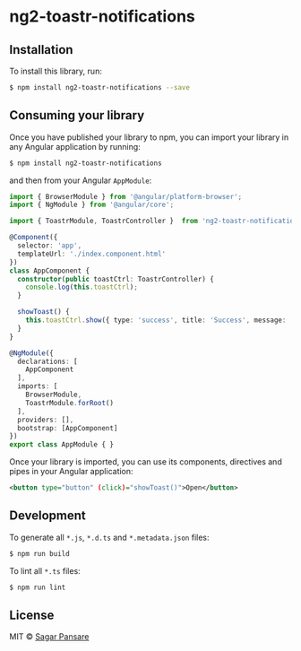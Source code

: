 # ng2-toastr-notifications

## Installation

To install this library, run:

```bash
$ npm install ng2-toastr-notifications --save
```

## Consuming your library

Once you have published your library to npm, you can import your library in any Angular application by running:

```bash
$ npm install ng2-toastr-notifications
```

and then from your Angular `AppModule`:

```typescript
import { BrowserModule } from '@angular/platform-browser';
import { NgModule } from '@angular/core';

import { ToastrModule, ToastrController }  from 'ng2-toastr-notifications';

@Component({
  selector: 'app',
  templateUrl: './index.component.html'
})
class AppComponent {
  constructor(public toastCtrl: ToastrController) {
    console.log(this.toastCtrl);
  }

  showToast() {
    this.toastCtrl.show({ type: 'success', title: 'Success', message: 'Added Successfully !!!' });
  }
}

@NgModule({
  declarations: [
    AppComponent
  ],
  imports: [
    BrowserModule,
    ToastrModule.forRoot()
  ],
  providers: [],
  bootstrap: [AppComponent]
})
export class AppModule { }
```

Once your library is imported, you can use its components, directives and pipes in your Angular application:

```xml
<button type="button" (click)="showToast()">Open</button>
```

## Development

To generate all `*.js`, `*.d.ts` and `*.metadata.json` files:

```bash
$ npm run build
```

To lint all `*.ts` files:

```bash
$ npm run lint
```

## License

MIT © [Sagar Pansare](mailto:sagarprince2012@gmail.com)
